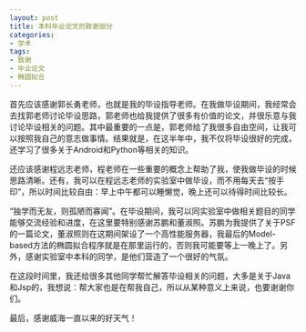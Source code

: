 ```yaml
---
layout: post
title: 本科毕业论文的致谢部分
categories: 
- 学术
tags: 
- 致谢
- 毕业论文
- 椭圆拟合
---
```


首先应该感谢郭长勇老师，也就是我的毕设指导老师。在我做毕设期间，我经常会去找郭老师讨论毕设思路，郭老师也给我提供了很多有价值的论文，并很乐意与我讨论毕设相关的问题。其中最重要的一点是，郭老师给了我很多自由空间，让我可以按照我自己的意志做事情。结果就是，在这半年中，我不仅将毕设很好的完成，还学习了很多关于Android和Python等相关的知识。

还应该感谢程远志老师，程老师在一些重要的概念上帮助了我，使我做毕设的时候思路清晰。还有，我可以在程远志老师的实验室中做毕设，而不用每天去“按手印”，所以时间比较自由：早上中午都可以睡懒觉，晚上还可以待得时间比较长。

“独学而无友，则孤陋而寡闻”。在毕设期间，我可以同实验室中做相关题目的同学能够交流经验和进度，在这里要特别感谢苏鹏和董淑照。苏鹏为我提供了关于PSF的一篇论文，董淑照则在这期间架设了一个高性能服务器，我最后的Model-based方法的椭圆拟合程序就是在那里运行的，否则我可能要等上一晚上了。另外，感谢实验室中本科的同学，是他们营造了一个很好的气氛。

在这段时间里，我还给很多其他同学帮忙解答毕设相关的问题，大多是关于Java和Jsp的，我想说：帮大家也是在帮我自己，所以从某种意义上来说，也要谢谢你们。

最后，感谢威海一直以来的好天气！
